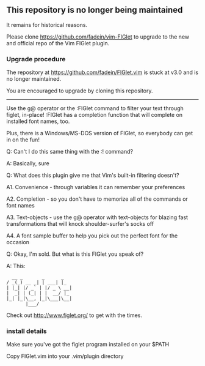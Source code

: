 ## This repository is no longer being maintained

It remains for historical reasons.

Please clone https://github.com/fadein/vim-FIGlet to upgrade to the new and
official repo of the Vim FIGlet plugin.

### Upgrade procedure

The repository at https://github.com/fadein/FIGlet.vim is stuck at v3.0 and is
no longer maintained.

You are encouraged to upgrade by cloning this repository.

---


Use the g@ operator or the :FIGlet command to filter your text through figlet, in-place! 
:FIGlet has a completion function that will complete on installed font names, too. 

Plus, there is a Windows/MS-DOS version of FIGlet, so everybody can get in on the fun! 

Q: Can't I do this same thing with the :! command?

A: Basically, sure 

Q: What does this plugin give me that Vim's built-in filtering doesn't?

A1. Convenience - through variables it can remember your preferences

A2. Completion - so you don't have to memorize all of the commands or font names

A3. Text-objects - use the g@ operator with text-objects for blazing fast transformations that will knock shoulder-surfer's socks off

A4. A font sample buffer to help you pick out the perfect font for the occasion


Q: Okay, I'm sold.  But what is this FIGlet you speak of? 

A: This:

```
  __ _       _      _   
/ _(_) __ _| | ___| |_ 
| |_| |/ _` | |/ _ \ __| 
|  _| | (_| | |  __/ |_ 
|_| |_|\__, |_|\___|\__| 
	   |___/             
```
Check out http://www.figlet.org/ to get with the times.
 
### install details

Make sure you've got the figlet program installed on your $PATH

Copy FIGlet.vim into your .vim/plugin directory
